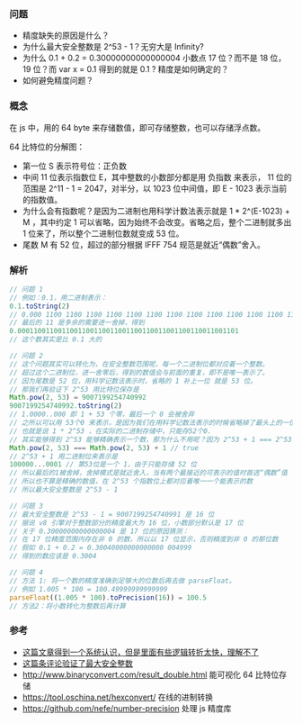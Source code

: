 ### 问题
- 精度缺失的原因是什么？
- 为什么最大安全整数是 2^53 - 1？无穷大是 Infinity?
- 为什么 0.1 + 0.2 = 0.30000000000000004 小数点 17 位？而不是 18 位，19 位？而 var x = 0.1 得到的就是 0.1 ? 精度是如何确定的？
- 如何避免精度问题？

### 概念
在 js 中，用的 64 byte 来存储数值，即可存储整数，也可以存储浮点数。 

64 比特位的分解图：
- 第一位 S 表示符号位：正负数
- 中间 11 位表示指数位 E，其中整数的小数部分都是用 负指数 来表示， 11 位的范围是 2^11 - 1 = 2047，对半分，以 1023 位中间值，即 E - 1023 表示当前的指数值。
- 为什么会有指数呢？是因为二进制也用科学计数法表示就是 1 * 2^(E-1023) + M ，其中约定 1 可以省略，因为始终不会改变。省略之后，整个二进制就多出 1 位来了，所以整个二进制位数就变成 53 位。
- 尾数 M 有 52 位，超过的部分根据 IFFF 754 规范是就近“偶数”舍入。

### 解析
```js
// 问题 1
// 例如：0.1，用二进制表示：
0.1.toString(2)
// 0.000 1100 1100 1100 1100 1100 1100 1100 1100 1100 1100 1100 1100 1100 11
// 最后的 11 是多余的需要进一舍掉，得到
0.0001100110011001100110011001100110011001100110011001101
// 这个数其实是比 0.1 大的

// 问题 2
// 这个问题其实可以转化为，在安全整数范围呢，每一个二进制位都对应着一个整数。
// 超过这个二进制位，进一舍零后，得到的数值会与前面的重复，即不是唯一表示了。
// 因为尾数是 52 位，用科学记数法表示时，省略的 1 补上一位 就是 53 位。
// 那我们再验证下 2^53 用比特位保存是
Math.pow(2, 53) = 9007199254740992
9007199254740992.toString(2)
// 1.0000..000 即 1 + 53 个零，最后一个 0 会被舍弃
// 之所以可以用 53个0 来表示，是因为我们在用科学记数法表示的时候省略掉了最头上的一位。
// 也就是说 1 * 2^53 ，在实际的二进制存储中，只能存52个0.
// 其实能够得到 2^53 能够精确表示一个数，那为什么不用呢？因为 2^53 + 1 === 2^53
Math.pow(2, 53) === Math.pow(2, 53) + 1 // true
// 2^53 + 1 用二进制位来表示是
100000...0001 // 第53位是一个 1，由于只能存储 52 位
// 所以最后的1被舍掉，舍掉模式是就近舍入，当有两个最接近的可表示的值时首选“偶数”值
// 所以也不算是精确的数值，在 2^53 个指数位上都对应着唯一一个能表示的数
// 所以最大安全整数是 2^53 - 1

// 问题 3
// 最大安全整数是 2^53 - 1 = 9007199254740991 是 16 位
// 据说 v8 引擎对于整数部分的精度最大为 16 位，小数部分默认是 17 位
// 关于 0.30000000000000004 是 17 位的原因猜测：
// 在 17 位精度范围内存在非 0 的数，所以以 17 位显示，否则精度到非 0 的那位数
// 假如 0.1 + 0.2 = 0.30040000000000000 004999
// 得到的数应该是 0.3004

// 问题 4
// 方法 1: 将一个数的精度准确到足够大的位数后再去做 parseFloat。
// 例如 1.005 * 100 = 100.49999999999999
parseFloat((1.005 * 100).toPrecision(16)) = 100.5
// 方法2：将小数转化为整数后再计算
```

### 参考
- [这篇文章得到一个系统认识，但是里面有些逻辑转折太快，理解不了](https://github.com/camsong/blog/issues/9)
- [这篇条评论验证了最大安全整数](https://github.com/camsong/blog/issues/9#issuecomment-385921123)
- http://www.binaryconvert.com/result_double.html 能可视化 64 比特位存储
- https://tool.oschina.net/hexconvert/ 在线的进制转换
- https://github.com/nefe/number-precision 处理 js 精度库
